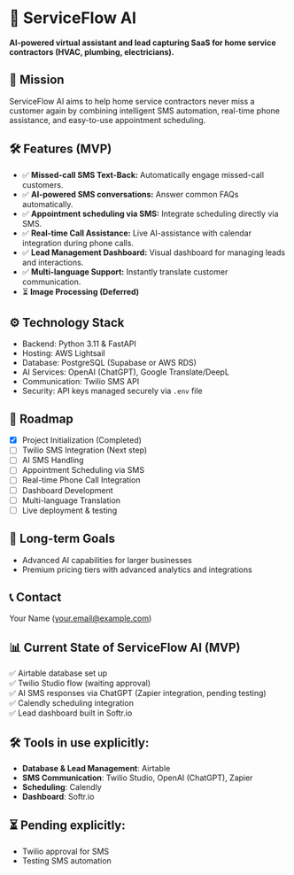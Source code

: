 # 🚀 ServiceFlow AI

**AI-powered virtual assistant and lead capturing SaaS for home service contractors (HVAC, plumbing, electricians).**

## 📌 Mission
ServiceFlow AI aims to help home service contractors never miss a customer again by combining intelligent SMS automation, real-time phone assistance, and easy-to-use appointment scheduling.

## 🛠️ Features (MVP)
- ✅ **Missed-call SMS Text-Back:** Automatically engage missed-call customers.
- ✅ **AI-powered SMS conversations:** Answer common FAQs automatically.
- ✅ **Appointment scheduling via SMS:** Integrate scheduling directly via SMS.
- ✅ **Real-time Call Assistance:** Live AI-assistance with calendar integration during phone calls.
- ✅ **Lead Management Dashboard:** Visual dashboard for managing leads and interactions.
- ✅ **Multi-language Support:** Instantly translate customer communication.
- ⏳ **Image Processing (Deferred)**

## ⚙️ Technology Stack
- Backend: Python 3.11 & FastAPI
- Hosting: AWS Lightsail
- Database: PostgreSQL (Supabase or AWS RDS)
- AI Services: OpenAI (ChatGPT), Google Translate/DeepL
- Communication: Twilio SMS API
- Security: API keys managed securely via `.env` file

## 📅 Roadmap
- [x] Project Initialization (Completed)
- [ ] Twilio SMS Integration (Next step)
- [ ] AI SMS Handling
- [ ] Appointment Scheduling via SMS
- [ ] Real-time Phone Call Integration
- [ ] Dashboard Development
- [ ] Multi-language Translation
- [ ] Live deployment & testing

## 🌟 Long-term Goals
- Advanced AI capabilities for larger businesses
- Premium pricing tiers with advanced analytics and integrations

## 📞 Contact
Your Name (your.email@example.com)


## 📊 Current State of ServiceFlow AI (MVP)

✅ Airtable database set up  
✅ Twilio Studio flow (waiting approval)  
✅ AI SMS responses via ChatGPT (Zapier integration, pending testing)  
✅ Calendly scheduling integration  
✅ Lead dashboard built in Softr.io  

## 🛠️ Tools in use explicitly:

- **Database & Lead Management**: Airtable  
- **SMS Communication**: Twilio Studio, OpenAI (ChatGPT), Zapier  
- **Scheduling**: Calendly  
- **Dashboard**: Softr.io  

## ⏳ Pending explicitly:

- Twilio approval for SMS  
- Testing SMS automation
